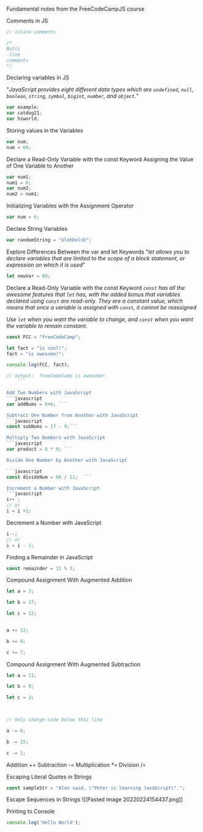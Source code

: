 Fundamental notes from the FreeCodeCampJS course

Comments in JS

```javascript
// inline comments

/*
Multi
-line
comments
*/
```

Declaring variables in JS

"_JavaScript provides eight different data types which are `undefined`, `null`, `boolean`, `string`, `symbol`, `bigint`, `number`, and `object`._"


```javascript
var example;
var catdog21;
var hiworld;
```

Storing values in the Variables 

```javascript
var num;
num = 66;

```

Declare a Read-Only Variable with the const Keyword
Assigning the Value of One Variable to Another

```javascript
var num1;
num1 = 6;
var num2;
num2 = num1;

```

Initializing Variables with the Assignment Operator
```javascript
var num = 6;
```

Declare String Variables
```javascript
var randomString = "blehbelsb";
```

Explore Differences Between the var and let Keywords
"_let allows you to declare variables that are limited to the scope of a block statement, or expression on which it is used_"

```javascript
let newVar = 89;
```

Declare a Read-Only Variable with the const Keyword
_`const` has all the awesome features that `let` has, with the added bonus that variables declared using `const` are read-only. They are a constant value, which means that once a variable is assigned with `const`, it cannot be reassigned_

_Use `let` when you want the variable to change, and `const` when you want the variable to remain constant._

```javascript
const FCC = "freeCodeCamp"; 

let fact = "is cool!"; 
fact = "is awesome!";

console.log(FCC, fact); 


```

```javascript 
// output:  freeCodeCamp is awesome! 
	```

Add Two Numbers with JavaScript
```javascript
var addNums = 6+6; ```

Subtract One Number from Another with JavaScript
```javascript
const subNums = 17 - 9;```

Multiply Two Numbers with JavaScript
```javascript
var product = 8 * 9; ```

Divide One Number by Another with JavaScript

```javascript 
const divideNum = 66 / 11;  ```

Increment a Number with JavaScript
```javascript
i++ ;
// or 
i = i +1;
```

Decrement a Number with JavaScript
```javascript
i--;
// or 
i = i - 1;
```

Finding a Remainder in JavaScript
```javascript
const remainder = 11 % 3;
```

Compound Assignment With Augmented Addition
```javascript
let a = 3;

let b = 17;

let c = 12;

  
a += 12;

b += 9;

c += 7;
```

Compound Assignment With Augmented Subtraction
```javascript
let a = 11;

let b = 9;

let c = 3;

  

// Only change code below this line

a -= 6;

b -= 15;

c -= 1;


```
Addition +=
Subtraction -=
Multiplication *=
Division /=

Escaping Literal Quotes in Strings
```javascript
const sampleStr = "Alan said, \"Peter is learning JavaScript\".";
```

Escape Sequences in Strings
![[Pasted image 20220224154437.png]]

Printing to Console
```javascript
console.log('Hello World');

```
